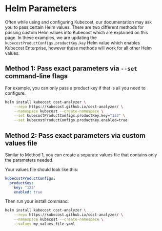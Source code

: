 # Helm Parameters

Often while using and configuring Kubecost, our documentation may ask you to pass certain Helm values. There are two different methods for passing custom Helm values into Kubecost which are explained on this page. In these examples, we are updating the `kubecostProductConfigs.productKey.key` Helm value which enables Kubecost Enterprise, however these methods will work for all other Helm values.

## Method 1: Pass exact parameters via `--set` command-line flags

For example, you can only pass a product key if that is all you need to configure.

```sh
helm install kubecost cost-analyzer \
    --repo https://kubecost.github.io/cost-analyzer/ \
    --namespace kubecost --create-namespace \
    --set kubecostProductConfigs.productKey.key="123" \
    --set kubecostProductConfigs.productKey.enabled=true
```

## Method 2: Pass exact parameters via custom values file

Similar to Method 1, you can create a separate values file that contains only the parameters needed.

Your values file should look like this:

```yaml
kubecostProductConfigs:
  productKey: 
    key: "123"
    enabled: true
```

Then run your install command:

```sh
helm install kubecost cost-analyzer \
    --repo https://kubecost.github.io/cost-analyzer/ \
    --namespace kubecost --create-namespace \
    --values my_values_file.yaml
```

